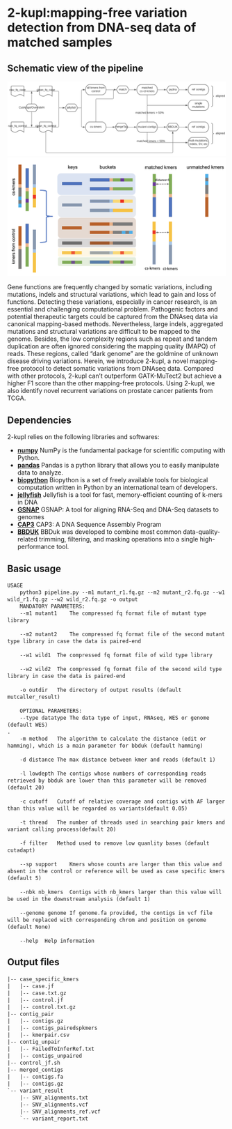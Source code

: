 # 2-kupl:mapping-free variation detection from DNA-seq data of matched samples

## Schematic view of the pipeline
![schematic](workflow.png)
![schematic](matchkmers.png)

Gene functions are frequently changed by somatic variations, including mutations, indels and structural variations, which lead to gain and loss of functions. Detecting these variations, especially in cancer research, is an essential and challenging computational problem. Pathogenic factors and potential therapeutic targets could be captured from the DNAseq data via canonical mapping-based methods. Nevertheless, large indels, aggregated mutations and structural variations are difficult to be mapped to the genome. Besides, the low complexity regions such as repeat and tandem duplication are often ignored considering the mapping quality (MAPQ) of reads. These regions, called “dark genome” are the goldmine of unknown disease driving variations. Herein, we introduce 2-kupl, a novel mapping-free protocol to detect somatic variations from DNAseq data. Compared with other protocols, 2-kupl can’t outperform GATK-MuTect2 but achieve a higher F1 score than the other mapping-free protocols. Using 2-kupl, we also identify novel recurrent variations on prostate cancer patients from TCGA. 


## Dependencies

2-kupl relies on the following libraries and softwares: 

- **[numpy](https://www.numpy.org/)** NumPy is the fundamental package for scientific computing with Python. 
- **[pandas](https://www.pandas.org/)** Pandas is a python library that allows you to easily manipulate data to analyze. 
- **[biopython](https://biopython.org/)** Biopython is a set of freely available tools for biological computation written in Python by an international team of developers.
- **[jellyfish](https://anaconda.org/conda-forge/jellyfish)** Jellyfish is a tool for fast, memory-efficient counting of k-mers in DNA
- **[GSNAP](https://anaconda.org/compbiocore/gsnap)** GSNAP: A tool for aligning RNA-Seq and DNA-Seq datasets to genomes
- **[CAP3](https://anaconda.org/bioconda/cap3)** CAP3: A DNA Sequence Assembly Program
- **[BBDUK](https://jgi.doe.gov/data-and-tools/bbtools/bb-tools-user-guide/bbduk-guide/)** BBDuk was developed to combine most common data-quality-related trimming, filtering, and masking operations into a single high-performance tool. 

## Basic usage
```
USAGE
    python3 pipeline.py --m1 mutant_r1.fq.gz --m2 mutant_r2.fq.gz --w1 wild_r1.fq.gz --w2 wild_r2.fq.gz -o output
    MANDATORY PARAMETERS:
    --m1 mutant1    The compressed fq format file of mutant type library

    --m2 mutant2    The compressed fq format file of the second mutant type library in case the data is paired-end

    --w1 wild1  The compressed fq format file of wild type library

    --w2 wild2  The compressed fq format file of the second wild type library in case the data is paired-end

    -o outdir   The directory of output results (default mutcaller_result)

    OPTIONAL PARAMETERS:
    --type datatype The data type of input, RNAseq, WES or genome (default WES)
.
    -m method   The algorithm to calculate the distance (edit or hamming), which is a main parameter for bbduk (default hamming)

    -d distance The max distance between kmer and reads (default 1)

    -l lowdepth The contigs whose numbers of corresponding reads retrieved by bbduk are lower than this parameter will be removed (default 20)

    -c cutoff   Cutoff of relative coverage and contigs with AF larger than this value will be regarded as variants(default 0.05)

    -t thread   The number of threads used in searching pair kmers and variant calling process(default 20)

    -f filter   Method used to remove low quanlity bases (default cutadapt)

    --sp support    Kmers whose counts are larger than this value and absent in the control or reference will be used as case specific kmers (default 5)

    --nbk nb_kmers  Contigs with nb_kmers larger than this value will be used in the downstream analysis (default 1)

    --genome genome If genome.fa provided, the contigs in vcf file will be replaced with corresponding chrom and position on genome (default None)

    --help  Help information
```



## Output files
```
|-- case_specific_kmers
|   |-- case.jf
|   |-- case.txt.gz
|   |-- control.jf
|   |-- control.txt.gz
|-- contig_pair
|   |-- contigs.gz
|   |-- contigs_pairedspkmers
|   |-- kmerpair.csv
|-- contig_unpair
|   |-- FailedToInferRef.txt
|   |-- contigs_unpaired
|-- control_jf.sh
|-- merged_contigs
|   |-- contigs.fa
|   |-- contigs.gz
`-- variant_result
    |-- SNV_alignments.txt
    |-- SNV_alignments.vcf
    |-- SNV_alignments_ref.vcf
    `-- variant_report.txt
```






